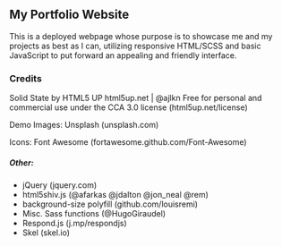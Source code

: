 ## My Portfolio Website
  This is a deployed webpage whose purpose is to showcase me and my projects as best as I can, utilizing responsive HTML/SCSS and basic JavaScript to put forward an appealing and friendly interface.

### Credits
  Solid State by HTML5 UP
  html5up.net | @ajlkn
  Free for personal and commercial use under the CCA 3.0 license (html5up.net/license)

Demo Images:
	Unsplash (unsplash.com)

Icons:
	Font Awesome (fortawesome.github.com/Font-Awesome)

##### Other:
* jQuery (jquery.com)
* html5shiv.js (@afarkas @jdalton @jon_neal @rem)
* background-size polyfill (github.com/louisremi)
* Misc. Sass functions (@HugoGiraudel)
* Respond.js (j.mp/respondjs)
* Skel (skel.io)
